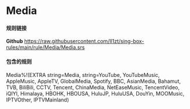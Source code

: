 # Media

#### 规则链接


**Github**
https://raw.githubusercontent.com/ll1zt/sing-box-rules/main/rule/Media/Media.srs


#### 包含的规则
Media%!(EXTRA string=Media, string=YouTube, YouTubeMusic, AppleMusic, AppleTV, GlobalMedia, Spotify, BBC, AsianMedia, Bahamut, TVB, BiliBili, CCTV, Tencent, ChinaMedia, NetEaseMusic, TencentVideo, iQIYI, Himalaya, HBOHK, HBOUSA, HuluJP, HuluUSA, DouYin, MOOMusic, IPTVOther, IPTVMainland)